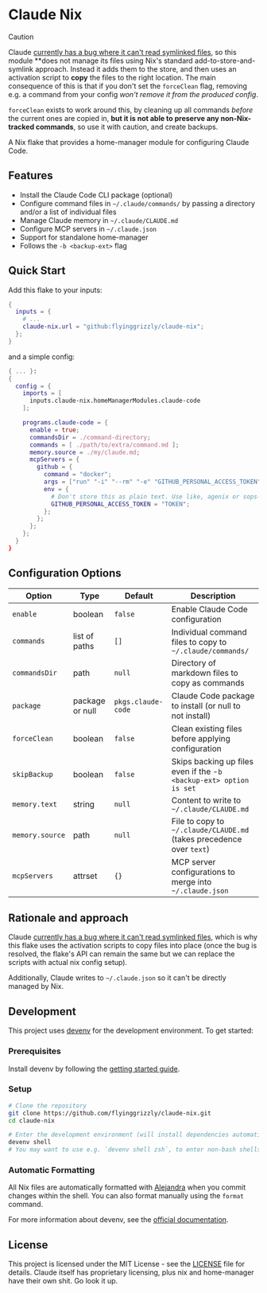 # Claude Nix

>[!CAUTION]
> Claude [currently has a bug where it can't read symlinked files](https://github.com/anthropics/claude-code/issues/764),
> so this module **does not manage its files using Nix's standard add-to-store-and-symlink approach. Instead it adds
> them to the store, and then uses an activation script to **copy** the files to the right location. The main
> consequence of this is that if you don't set the `forceClean` flag, removing e.g. a command from your config *won't
> remove it from the produced config*.
>
> `forceClean` exists to work around this, by cleaning up all commands *before* the current ones are copied in, **but it
> is not able to preserve any non-Nix-tracked commands**, so use it with caution, and create backups.

A Nix flake that provides a home-manager module for configuring Claude Code.

## Features

- Install the Claude Code CLI package (optional)
- Configure command files in `~/.claude/commands/` by passing a directory and/or a list of individual files
- Manage Claude memory in `~/.claude/CLAUDE.md`
- Configure MCP servers in `~/.claude.json`
- Support for standalone home-manager
- Follows the `-b <backup-ext>` flag

## Quick Start

Add this flake to your inputs:

```nix
{
  inputs = {
    # ...
    claude-nix.url = "github:flyinggrizzly/claude-nix";
  };
}
```

and a simple config:

```nix
{ ... }:
{
  config = {
    imports = [
      inputs.claude-nix.homeManagerModules.claude-code
    ];

    programs.claude-code = {
      enable = true;
      commandsDir = ./command-directory;
      commands = [ ./path/to/extra/command.md ];
      memory.source = ./my/claude.md;
      mcpServers = {
        github = {
          command = "docker";
          args = ["run" "-i" "--rm" "-e" "GITHUB_PERSONAL_ACCESS_TOKEN" "ghcr.io/github/github-mcp-server"];
          env = {
            # Don't store this as plain text. Use like, agenix or sops-nix or sumthing
            GITHUB_PERSONAL_ACCESS_TOKEN = "TOKEN";
          };
        };
      };
    };
  }
}
```

## Configuration Options

| Option          | Type            | Default            | Description                                                          |
| --------------- | --------------- | ------------------ | -------------------------------------------------------------------- |
| `enable`        | boolean         | `false`            | Enable Claude Code configuration                                     |
| `commands`      | list of paths   | `[]`               | Individual command files to copy to `~/.claude/commands/`            |
| `commandsDir`   | path            | `null`             | Directory of markdown files to copy as commands                      |
| `package`       | package or null | `pkgs.claude-code` | Claude Code package to install (or null to not install)              |
| `forceClean`    | boolean         | `false`            | Clean existing files before applying configuration                   |
| `skipBackup`    | boolean         | `false`            | Skips backing up files even if the -`b <backup-ext> option is set`   |
| `memory.text`   | string          | `null`             | Content to write to `~/.claude/CLAUDE.md`                            |
| `memory.source` | path            | `null`             | File to copy to `~/.claude/CLAUDE.md` (takes precedence over `text`) |
| `mcpServers`    | attrset         | `{}`               | MCP server configurations to merge into `~/.claude.json`             |


## Rationale and approach

Claude [currently has a bug where it can't read symlinked files](https://github.com/anthropics/claude-code/issues/764),
which is why this flake uses the activation scripts to copy files into place (once the bug is resolved, the flake's API
can remain the same but we can replace the scripts with actual nix config setup).

Additionally, Claude writes to `~/.claude.json` so it can't be directly managed by Nix.

## Development

This project uses [devenv](https://devenv.sh) for the development environment. To get started:

### Prerequisites

Install devenv by following the [getting started guide](https://devenv.sh/getting-started/).

### Setup

```bash
# Clone the repository
git clone https://github.com/flyinggrizzly/claude-nix.git
cd claude-nix

# Enter the development environment (will install dependencies automatically)
devenv shell
# You may want to use e.g. `devenv shell zsh`, to enter non-bash shells.
```

### Automatic Formatting

All Nix files are automatically formatted with [Alejandra](https://github.com/kamadorueda/alejandra) when you commit changes within the shell. You can also format manually using the `format` command.

For more information about devenv, see the [official documentation](https://devenv.sh).

## License

This project is licensed under the MIT License - see the [LICENSE](LICENSE) file for details. Claude itself has
proprietary licensing, plus nix and home-manager have their own shit. Go look it up.
